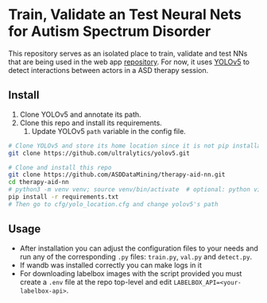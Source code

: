 # Train, Validate an Test Neural Nets for Autism Spectrum Disorder

This repository serves as an isolated place to train, validate and test NNs that are being used in the web app [repository](https://github.com/ASDDataMining/therapy-aid-tool). For now, it uses [YOLOv5]() to detect interactions between actors in a ASD therapy session.



## Install

1. Clone YOLOv5 and annotate its path.
2. Clone this repo and install its requirements.
    1. Update YOLOv5 `path` variable in the config file.

```bash
# Clone YOLOv5 and store its home location since it is not pip installable
git clone https://github.com/ultralytics/yolov5.git

# Clone and install this repo
git clone https://github.com/ASDDataMining/therapy-aid-nn.git
cd therapy-aid-nn
# python3 -m venv venv; source venv/bin/activate  # optional: python virtual environment
pip install -r requirements.txt
# Then go to cfg/yolo_location.cfg and change yolov5's path
```

## Usage
* After installation you can adjust the configuration files to your needs and run any of the corresponding `.py` files: `train.py`, `val.py` and `detect.py`.
* If wandb was installed correctly you can make logs in it
* For downloading labelbox images with the script provided you must create a `.env` file at the repo top-level and edit `LABELBOX_API=<your-labelbox-api>`.